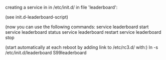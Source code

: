 creating a service in in /etc/init.d/   in file 'leaderboard':

(see init.d-leaderboard-script)

(now you can use the following commands:
service leaderboard start
service leaderboard status
service leaderboard restart
service leaderboard stop


(start automatically at each reboot by adding link to /etc/rc3.d/ with:)
ln -s /etc/init.d/leaderboard S99leaderboard
